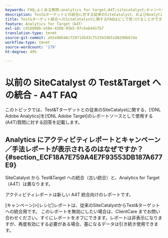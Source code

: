 ```yaml
---
keywords: FAQ;よくある質問;analytics for target;A4T;sitecatalyst;キャンペーンレシピ;テスト;Target;統合
description: Test&ターゲットとの統合に対する従来のSiteCatalyst、およびAnalytics for [!DNL Target] (A4T)の使用に関するよくある質問に対する回答を検索します。
title: Test&ターゲット統合へのSiteCatalystに関するFAQはどこで見つけることができますか？
feature: Analytics for Target（A4T）
exl-id: cd16b08b-e58e-4208-95b5-97c5eb441fb7
translation-type: tm+mt
source-git-commit: a92e88b46c72971d5d3c752593d651d8290b674e
workflow-type: tm+mt
source-wordcount: '179'
ht-degree: 49%

---
```


# 以前の SiteCatalyst の Test&amp;Target への統合 - A4T FAQ

このトピックでは、Test&amp;Tターゲットとの従来のSiteCatalystに関する、[!DNL Adobe Analytics]を[!DNL Adobe Target]のレポートソースとして使用する(A4T)質問に対する回答を記載します。

## Analytics にアクティビティレポートとキャンペーン／手法レポートが表示されるのはなぜですか？{#section_ECF18A7E759A4E7F93553DB187A677E9}

SiteCatalyst から Test&amp;Target への統合（古い統合）と、Analytics for Target（A4T）は異なります。

アクティビティレポートは新しい A4T 統合向けのレポートです。

[キャンペーン]&gt;[レシピ]レポートは、従来のSiteCatalystからTest&amp;ターゲットへの統合用です。 このレポートを無効にしたい場合は、ClientCare までお問い合わせください。すぐにレポートをオフにできます。レポートは非表示になりますが、再度有効にする必要がある場合、基になるデータは引き続き使用できます。
